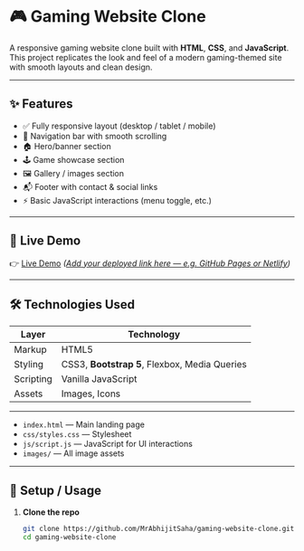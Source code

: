 # 🎮 Gaming Website Clone

A responsive gaming website clone built with **HTML**, **CSS**, and **JavaScript**.  
This project replicates the look and feel of a modern gaming-themed site with smooth layouts and clean design.

---

## ✨ Features

- ✅ Fully responsive layout (desktop / tablet / mobile)  
- 🧭 Navigation bar with smooth scrolling  
- 🏠 Hero/banner section  
- 🕹️ Game showcase section  
- 🖼️ Gallery / images section  
- 📬 Footer with contact & social links  
- ⚡ Basic JavaScript interactions (menu toggle, etc.)

---

## 🚀 Live Demo

👉 [Live Demo](#) *([Add your deployed link here — e.g. GitHub Pages or Netlify](https://gameboiz.netlify.app/))*

---

## 🛠️ Technologies Used

| Layer        | Technology                        |
|-------------|-------------------------------------|
| Markup      | HTML5                             |
| Styling     | CSS3, **Bootstrap 5**, Flexbox, Media Queries |
| Scripting   | Vanilla JavaScript                |
| Assets      | Images, Icons                     |

---


- `index.html` — Main landing page  
- `css/styles.css` — Stylesheet  
- `js/script.js` — JavaScript for UI interactions  
- `images/` — All image assets  

---

## 🧰 Setup / Usage

1. **Clone the repo**
   ```bash
   git clone https://github.com/MrAbhijitSaha/gaming-website-clone.git
   cd gaming-website-clone


